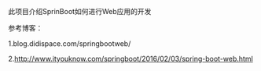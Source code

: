 此项目介绍SprinBoot如何进行Web应用的开发

参考博客：

1.blog.didispace.com/springbootweb/

2.http://www.ityouknow.com/springboot/2016/02/03/spring-boot-web.html
